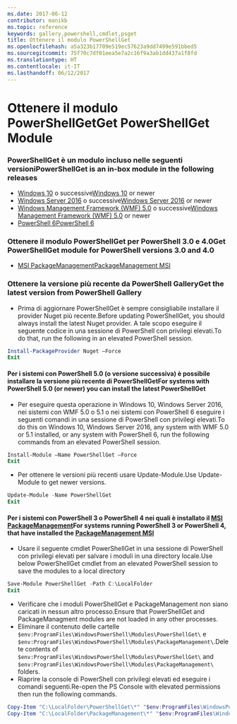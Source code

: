 ```yaml
---
ms.date: 2017-06-12
contributor: manikb
ms.topic: reference
keywords: gallery,powershell,cmdlet,psget
title: Ottenere il modulo PowerShellGet
ms.openlocfilehash: a5a323b17709e519ec57623a9dd7499e591bbed5
ms.sourcegitcommit: 75f70c7df01eea5e7a2c16f9a3ab1dd437a1f8fd
ms.translationtype: HT
ms.contentlocale: it-IT
ms.lasthandoff: 06/12/2017
---
```

<a name="get-powershellget-module"></a><span data-ttu-id="1caa9-103">Ottenere il modulo PowerShellGet</span><span class="sxs-lookup"><span data-stu-id="1caa9-103">Get PowerShellGet Module</span></span>
========================

### <a name="powershellget-is-an-in-box-module-in-the-following-releases"></a><span data-ttu-id="1caa9-104">PowerShellGet è un modulo incluso nelle seguenti versioni</span><span class="sxs-lookup"><span data-stu-id="1caa9-104">PowerShellGet is an in-box module in the following releases</span></span>
- <span data-ttu-id="1caa9-105">[Windows 10](https://www.microsoft.com/en-us/windows/get-windows-10) o successive</span><span class="sxs-lookup"><span data-stu-id="1caa9-105">[Windows 10](https://www.microsoft.com/en-us/windows/get-windows-10) or newer</span></span>
- <span data-ttu-id="1caa9-106">[Windows Server 2016](https://technet.microsoft.com/en-us/windows-server-docs/get-started/windows-server-2016) o successive</span><span class="sxs-lookup"><span data-stu-id="1caa9-106">[Windows Server 2016](https://technet.microsoft.com/en-us/windows-server-docs/get-started/windows-server-2016) or newer</span></span>
- <span data-ttu-id="1caa9-107">[Windows Management Framework (WMF) 5.0](https://www.microsoft.com/en-us/download/details.aspx?id=50395) o successive</span><span class="sxs-lookup"><span data-stu-id="1caa9-107">[Windows Management Framework (WMF) 5.0](https://www.microsoft.com/en-us/download/details.aspx?id=50395) or newer</span></span>
- [<span data-ttu-id="1caa9-108">PowerShell 6</span><span class="sxs-lookup"><span data-stu-id="1caa9-108">PowerShell 6</span></span>](https://github.com/PowerShell/PowerShell/releases)

### <a name="get-powershellget-module-for-powershell-versions-30-and-40"></a><span data-ttu-id="1caa9-109">Ottenere il modulo PowerShellGet per PowerShell 3.0 e 4.0</span><span class="sxs-lookup"><span data-stu-id="1caa9-109">Get PowerShellGet module for PowerShell versions 3.0 and 4.0</span></span>
- [<span data-ttu-id="1caa9-110">MSI PackageManagement</span><span class="sxs-lookup"><span data-stu-id="1caa9-110">PackageManagement MSI</span></span>](http://go.microsoft.com/fwlink/?LinkID=746217&clcid=0x409) 

### <a name="get-the-latest-version-from-powershell-gallery"></a><span data-ttu-id="1caa9-111">Ottenere la versione più recente da PowerShell Gallery</span><span class="sxs-lookup"><span data-stu-id="1caa9-111">Get the latest version from PowerShell Gallery</span></span>

- <span data-ttu-id="1caa9-112">Prima di aggiornare PowerShellGet è sempre consigliabile installare il provider Nuget più recente.</span><span class="sxs-lookup"><span data-stu-id="1caa9-112">Before updating PowerShellGet, you should always install the latest Nuget provider.</span></span> <span data-ttu-id="1caa9-113">A tale scopo eseguire il seguente codice in una sessione di PowerShell con privilegi elevati.</span><span class="sxs-lookup"><span data-stu-id="1caa9-113">To do that, run the following in an elevated PowerShell session.</span></span>
```powershell
Install-PackageProvider Nuget –Force
Exit
```

#### <a name="for-systems-with-powershell-50-or-newer-you-can-install-the-latest-powershellget"></a><span data-ttu-id="1caa9-114">Per i sistemi con PowerShell 5.0 (o versione successiva) è possibile installare la versione più recente di PowerShellGet</span><span class="sxs-lookup"><span data-stu-id="1caa9-114">For systems with PowerShell 5.0 (or newer) you can install the latest PowerShellGet</span></span> 
- <span data-ttu-id="1caa9-115">Per eseguire questa operazione in Windows 10, Windows Server 2016, nei sistemi con WMF 5.0 o 5.1 o nei sistemi con PowerShell 6 eseguire i seguenti comandi in una sessione di PowerShell con privilegi elevati.</span><span class="sxs-lookup"><span data-stu-id="1caa9-115">To do this on Windows 10, Windows Server 2016, any system with WMF 5.0 or 5.1 installed, or any system with PowerShell 6, run the following commands from an elevated PowerShell session.</span></span>
```powershell
Install-Module –Name PowerShellGet –Force
Exit
```

- <span data-ttu-id="1caa9-116">Per ottenere le versioni più recenti usare Update-Module.</span><span class="sxs-lookup"><span data-stu-id="1caa9-116">Use Update-Module to get newer versions.</span></span>
```powershell
Update-Module -Name PowerShellGet
Exit
```

#### <a name="for-systems-running-powershell-3-or-powershell-4-that-have-installed-the-packagemanagement-msihttpgomicrosoftcomfwlinklinkid746217clcid0x409"></a><span data-ttu-id="1caa9-117">Per i sistemi con PowerShell 3 o PowerShell 4 nei quali è installato il [MSI PackageManagement](http://go.microsoft.com/fwlink/?LinkID=746217&clcid=0x409)</span><span class="sxs-lookup"><span data-stu-id="1caa9-117">For systems running PowerShell 3 or PowerShell 4, that have installed the [PackageManagement MSI](http://go.microsoft.com/fwlink/?LinkID=746217&clcid=0x409)</span></span>

- <span data-ttu-id="1caa9-118">Usare il seguente cmdlet PowerShellGet in una sessione di PowerShell con privilegi elevati per salvare i moduli in una directory locale.</span><span class="sxs-lookup"><span data-stu-id="1caa9-118">Use below PowerShellGet cmdlet from an elevated PowerShell session to save the modules to a local directory</span></span>

```powershell
Save-Module PowerShellGet -Path C:\LocalFolder
Exit
```

- <span data-ttu-id="1caa9-119">Verificare che i moduli PowerShellGet e PackageManagement non siano caricati in nessun altro processo.</span><span class="sxs-lookup"><span data-stu-id="1caa9-119">Ensure that PowerShellGet and PackageManagment modules are not loaded in any other processes.</span></span>
- <span data-ttu-id="1caa9-120">Eliminare il contenuto delle cartelle `$env:ProgramFiles\WindowsPowerShell\Modules\PowerShellGet\` e `$env:ProgramFiles\WindowsPowerShell\Modules\PackageManagement\`.</span><span class="sxs-lookup"><span data-stu-id="1caa9-120">Delete contents of `$env:ProgramFiles\WindowsPowerShell\Modules\PowerShellGet\` and  `$env:ProgramFiles\WindowsPowerShell\Modules\PackageManagement\` folders.</span></span>
- <span data-ttu-id="1caa9-121">Riaprire la console di PowerShell con privilegi elevati ed eseguire i comandi seguenti.</span><span class="sxs-lookup"><span data-stu-id="1caa9-121">Re-open the PS Console with elevated permissions then run the following commands.</span></span>

```powershell
Copy-Item "C:\LocalFolder\PowerShellGet\*" "$env:ProgramFiles\WindowsPowerShell\Modules\PowerShellGet\" -Recurse -Force
Copy-Item "C:\LocalFolder\PackageManagement\*" "$env:ProgramFiles\WindowsPowerShell\Modules\PackageManagement\" -Recurse -Force